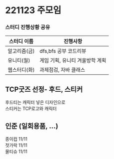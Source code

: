 # 221123 주모임

 ### 스터디 진행상황 공유 ###
| 스터디 이름    | 진행사항      |
|-----------|------------|
| 알고리즘(금) | dfs,bfs 공부 코드리뷰 |
| 유니티(월) | 게임 기획, 유니티 겨울방학 계획 |
| 웹스터디(화) | 과제점검, 자바 클래스  |

## TCP굿즈 선정- 후드, 스티커
후드티는 캐릭터 넣은 디자인으로  
스티커는 TCP로고와 캐릭터  

## 인준 (일회용품, ...)
종이컵 11/11   
젓가락  11/11  
물티슈  11/11  

